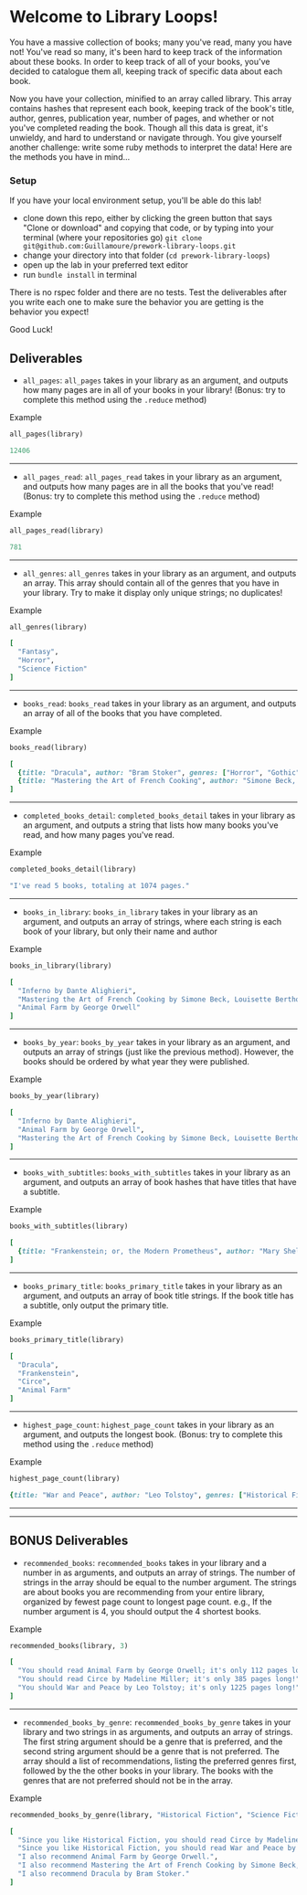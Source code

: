 # Welcome to Library Loops!

You have a massive collection of books; many you've read, many you have not! You've read so many, it's been hard to keep track of the information about these books. In order to keep track of all of your books, you've decided to catalogue them all, keeping track of specific data about each book.

Now you have your collection, minified to an array called library. This array contains hashes that represent each book, keeping track of the book's title, author, genres, publication year, number of pages, and whether or not you've completed reading the book. Though all this data is great, it's unwieldy, and hard to understand or navigate through. You give yourself another challenge: write some ruby methods to interpret the data! Here are the methods you have in mind...

### Setup
If you have your local environment setup, you'll be able do this lab!
* clone down this repo, either by clicking the green button that says "Clone or download" and copying that code, or by typing into your terminal (where your repositories go) `git clone git@github.com:Guillamoure/prework-library-loops.git`
* change your directory into that folder (`cd prework-library-loops`)
* open up the lab in your preferred text editor
* run `bundle install` in terminal

There is no rspec folder and there are no tests. Test the deliverables after you write each one to make sure the behavior you are getting is the behavior you expect!

Good Luck!

## Deliverables

* `all_pages`: `all_pages` takes in your library as an argument, and outputs how many pages are in all of your books in your library! (Bonus: try to complete this method using the `.reduce` method)

Example
```ruby
all_pages(library)

12406
```
---
* `all_pages_read`: `all_pages_read` takes in your library as an argument, and outputs how many pages are in all the books that you've read! (Bonus: try to complete this method using the `.reduce` method)

Example
```ruby
all_pages_read(library)

781
```
---
* `all_genres`: `all_genres` takes in your library as an argument, and outputs an array. This array should contain all of the genres that you have in your library. Try to make it display only unique strings; no duplicates!

Example
```ruby
all_genres(library)

[
  "Fantasy",
  "Horror",
  "Science Fiction"
]
```
---
* `books_read`: `books_read` takes in your library as an argument, and outputs an array of all of the books that you have completed.

Example
```ruby
books_read(library)

[
  {title: "Dracula", author: "Bram Stoker", genres: ["Horror", "Gothic"], pages: 418, publication_year: 1897, completed: true},
  {title: "Mastering the Art of French Cooking", author: "Simone Beck, Louisette Bertholie, Julia Child", genres: ["Cooking", "Non-Fiction"], pages: 726, publication_year: 1961, completed: true}
]
```
---
* `completed_books_detail`: `completed_books_detail` takes in your library as an argument, and outputs a string that lists how many books you've read, and how many pages you've read.

Example
```ruby
completed_books_detail(library)

"I've read 5 books, totaling at 1074 pages."
```
---
* `books_in_library`: `books_in_library` takes in your library as an argument, and outputs an array of strings, where each string is each book of your library, but only their name and author

Example
```ruby
books_in_library(library)

[
  "Inferno by Dante Alighieri",
  "Mastering the Art of French Cooking by Simone Beck, Louisette Bertholie, Julia Child",
  "Animal Farm by George Orwell"
]
```
---
* `books_by_year`: `books_by_year` takes in your library as an argument, and outputs an array of strings (just like the previous method). However, the books should be ordered by what year they were published.

Example
```ruby
books_by_year(library)

[
  "Inferno by Dante Alighieri",
  "Animal Farm by George Orwell",
  "Mastering the Art of French Cooking by Simone Beck, Louisette Bertholie, Julia Child"
]
```
---
* `books_with_subtitles`: `books_with_subtitles` takes in your library as an argument, and outputs an array of book hashes that have titles that have a subtitle.

Example
```ruby
books_with_subtitles(library)

[
  {title: "Frankenstein; or, the Modern Prometheus", author: "Mary Shelley", genres: ["Gothic", "Horror", "Science Fiction"], pages: 280, publication_year: 1818, completed: true}
]
```
---
* `books_primary_title`: `books_primary_title` takes in your library as an argument, and outputs an array of book title strings. If the book title has a subtitle, only output the primary title.

Example
```ruby
books_primary_title(library)

[
  "Dracula",
  "Frankenstein",
  "Circe",
  "Animal Farm"
]
```
---
* `highest_page_count`: `highest_page_count` takes in your library as an argument, and outputs the longest book. (Bonus: try to complete this method using the `.reduce` method)

Example
```ruby
highest_page_count(library)

{title: "War and Peace", author: "Leo Tolstoy", genres: ["Historical Fiction"], pages: 1225, publication_year: 1869, completed: false}
```
---
---
## BONUS Deliverables

* `recommended_books`: `recommended_books` takes in your library and a number in as arguments, and outputs an array of strings. The number of strings in the array should be equal to the number argument. The strings are about books you are recommending from your entire library, organized by fewest page count to longest page count. e.g., If the number argument is 4, you should output the 4 shortest books.

Example
```ruby
recommended_books(library, 3)

[
  "You should read Animal Farm by George Orwell; it's only 112 pages long!",
  "You should read Circe by Madeline Miller; it's only 385 pages long!",
  "You should War and Peace by Leo Tolstoy; it's only 1225 pages long!"
]
```
---
* `recommended_books_by_genre`: `recommended_books_by_genre` takes in your library and two strings in as arguments, and outputs an array of strings. The first string argument should be a genre that is preferred, and the second string argument should be a genre that is not preferred. The array should a list of recommendations, listing the preferred genres first, followed by the the other books in your library. The books with the genres that are not preferred should not be in the array.

Example
```ruby
recommended_books_by_genre(library, "Historical Fiction", "Science Fiction")

[
  "Since you like Historical Fiction, you should read Circe by Madeline Miller!",
  "Since you like Historical Fiction, you should read War and Peace by Leo Tolstoy!",
  "I also recommend Animal Farm by George Orwell.",
  "I also recommend Mastering the Art of French Cooking by Simone Beck, Louisette Bertholie, Julia Child.",
  "I also recommend Dracula by Bram Stoker."
]
```
